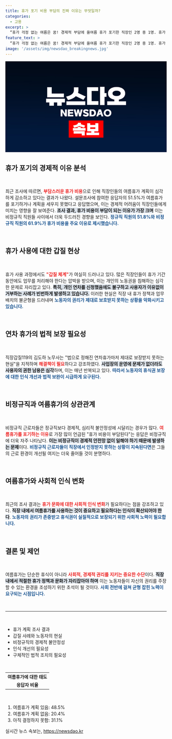 ```yaml
---
title: 휴가 포기 비용 부담의 진짜 이유는 무엇일까?
categories:
  - 고용
excerpt: >
  “휴가 걱정 없는 여름은 꿈! 경제적 부담에 올여름 휴가 포기한 직장인 2명 중 1명. 휴가 갑질 실태까지 폭로된 이 상황, 당신의 직장도 안전할까요?”
feature_text: >
  “휴가 걱정 없는 여름은 꿈! 경제적 부담에 올여름 휴가 포기한 직장인 2명 중 1명. 휴가 갑질 실태까지 폭로된 이 상황, 당신의 직장도 안전할까요?”
image: '/assets/img/newsdao_breakingnews.jpg'
---
```


<p><img src="/assets/img/newsdao_breakingnews.jpg" alt="cryptoinkorea 속보" /></p>

<h2 data-ke-size="size26">휴가 포기의 경제적 이유 분석</h2>

<p data-ke-size="size16">&nbsp;</p>

<p>최근 조사에 따르면, <b><span style="color: #ee2323;">부담스러운 휴가 비용</span></b>으로 인해 직장인들의 여름휴가 계획이 심각하게 감소하고 있다는 결과가 나왔다. 설문조사에 참여한 응답자의 51.5%가 여름휴가를 포기하거나 계획을 세우지 못했다고 응답했으며, 이는 경제적 어려움이 직장인들에게 미치는 영향을 잘 보여준다. <b><span style="background-color: #21538527;">조사 결과, 휴가 비용이 부담이 되는 이유가 가장 크며</span></b> 이는 비정규직 직원들 사이에서 더욱 두드러진 경향을 보인다. <b><span style="color: #1a5490;">정규직 직원의 51.8%와 비정규직 직원의 61.9%가 휴가 비용을 주요 이유로 제시했습니다.</span></b> </p>

<p data-ke-size="size16">&nbsp;</p>

<h2 data-ke-size="size26">휴가 사용에 대한 갑질 현상</h2>

<p data-ke-size="size16">&nbsp;</p>

<p>휴가 사용 과정에서도 <b><span style="color: #ee2323;">"갑질 체계"</span></b>가 여실히 드러나고 있다. 많은 직장인들이 휴가 기간 동안에도 업무를 처리해야 한다는 압박을 받으며, 이는 개인의 노동권을 침해하는 심각한 문제로 자리잡고 있다. <b><span style="background-color: #21538527;">특히, 개인 연차를 신청했음에도 불구하고 사용자가 이유없이 거부하는 사례가 빈번하게 발생하고 있습니다.</span></b> 이러한 현실은 직장 내 휴가 정책과 업무 배치의 불균형을 드러내며 <b><span style="color: #1a5490;">노동자의 권리가 제대로 보호받지 못하는 상황을 악화시키고 있습니다.</span></b></p>

<p data-ke-size="size16">&nbsp;</p>

<h2 data-ke-size="size26">연차 휴가의 법적 보장 필요성</h2>

<p data-ke-size="size16">&nbsp;</p>

<p>직장갑질119의 김도하 노무사는 "법으로 정해진 연차휴가마저 제대로 보장받지 못하는 현실"을 지적하며 <b><span style="color: #ee2323;">해결책이 필요</span></b>하다고 강조하였다. <b><span style="background-color: #21538527;">사업장의 운영에 문제가 없더라도 사용자의 권한 남용은 심각</span></b>하며, 이는 매년 반복되고 있다. <b><span style="color: #1a5490;">따라서 노동자의 휴식권 보장에 대한 인식 개선과 법적 보완이 시급하게 요구된다.</span></b> </p>

<p data-ke-size="size16">&nbsp;</p>

<h2 data-ke-size="size26">비정규직과 여름휴가의 상관관계</h2>

<p data-ke-size="size16">&nbsp;</p>

<p>비정규직 근로자들은 정규직보다 경제적, 심리적 불안정성에 시달리는 경우가 많다. <b><span style="color: #ee2323;">여름휴가를 포기하는 이유</span></b>로 가장 많이 언급된 "휴가 비용이 부담된다"는 응답은 비정규직에 더욱 자주 나타났다. <b><span style="background-color: #21538527;">이는 비정규직이 경제적 안전망 없이 일해야 하기 때문에 발생하는 문제</span></b>이다. <b><span style="color: #1a5490;">비정규직 근로자들이 직장에서 인정받지 못하는 상황이 지속된다면</span></b>은 그들의 근로 환경이 개선될 여지는 더욱 줄어들 것이 분명하다.</p>

<p data-ke-size="size16">&nbsp;</p>

<h2 data-ke-size="size26">여름휴가와 사회적 인식 변화</h2>

<p data-ke-size="size16">&nbsp;</p>

<p>최근의 조사 결과는 <b><span style="color: #ee2323;">휴가 문화에 대한 사회적 인식 변화</span></b>가 필요하다는 점을 강조하고 있다. <b><span style="background-color: #21538527;">직장 내에서 여름휴가를 사용하는 것이 중요하고 필요하다는 인식이 확산되어야 한다</span></b>. <b><span style="color: #1a5490;">노동자의 권리가 존중받고 휴식권이 실질적으로 보장되기 위한 사회적 노력이 필요합니다.</span></b> </p>

<p data-ke-size="size16">&nbsp;</p>

<h2 data-ke-size="size26">결론 및 제언</h2>

<p data-ke-size="size16">&nbsp;</p>

<p>여름휴가는 단순한 휴식이 아니라 <b><span style="color: #ee2323;">사회적, 경제적 권리를 지키는 중요한 수단</span></b>이다. <b><span style="background-color: #21538527;">직장 내에서 적절한 휴가 정책과 문화가 자리잡아야 하며</span></b> 이는 노동자들이 자신의 권리를 주장할 수 있는 환경을 조성하기 위한 초석이 될 것이다. <b><span style="color: #1a5490;">사회 전반에 걸쳐 균형 잡힌 노력이 요구되는 시점입니다.</span></b> </p>

<p data-ke-size="size16">&nbsp;</p>

<hr>

<p data-ke-size="size16">&nbsp;</p>

<ul>
    <li>휴가 계획 조사 결과</li>
    <li>갑질 사례와 노동자의 현실</li>
    <li>비정규직의 경제적 불안정성</li>
    <li>인식 개선의 필요성</li>
    <li>구체적인 법적 조치의 필요성</li>
</ul>

<p data-ke-size="size16">&nbsp;</p>

<table>
    <tr>
        <td style="text-align: center; height: 17px;"><b>여름휴가에 대한 태도</b></td>
    </tr>
    <tr>
        <td style="text-align: center; height: 17px;"><b>응답자 비율</b></td>
    </tr>
</table>

<p data-ke-size="size16">&nbsp;</p>

<ol>
    <li>여름휴가 계획 있음: 48.5%</li>
    <li>여름휴가 계획 없음: 20.4%</li>
    <li>아직 결정하지 못함: 31.1%</li>
</ol>
실시간 뉴스 속보는, <a href="https://newsdao.kr" rel="dofollow">https://newsdao.kr</a>


